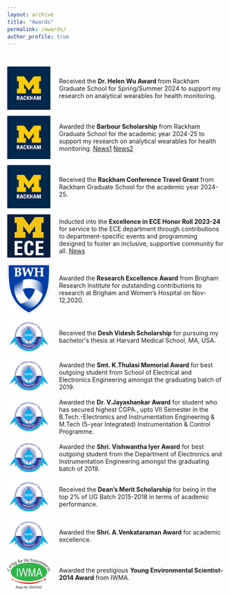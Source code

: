```yaml
---
layout: archive
title: "Awards"
permalink: /awards/
author_profile: true
---
```


<br>
  <p style="display: flex; align-items: center;">
  <img src="../images/M_Rackham.png" width="100" style="margin-right: 20px;" />
  <span>Received the <b> Dr. Helen Wu Award </b>from Rackham Graduate School for Spring/Summer 2024 to support my research on analytical wearables for health monitoring.</span>
    
  <br>
  <p style="display: flex; align-items: center;">
  <img src="../images/M_Rackham.png" width="100" style="margin-right: 20px;" />
  <span>Awarded the <b>Barbour Scholarship</b> from Rackham Graduate School for the academic year 2024-25 to support my research on analytical wearables for health monitoring. <a href="https://ece.engin.umich.edu/stories/anjali-devi-sivakumar-awarded-barbour-scholarship-to-support-her-research-on-analytical-wearables-for-health-monitoring">News1</a> <a href="https://rackham.umich.edu/discover-rackham/announcing-the-2024-2025-barbour-scholars/"> News2</a></span> 
    
  <br>
  <p style="display: flex; align-items: center;">
  <img src="../images/M_Rackham.png" width="100" style="margin-right: 20px;" />
  <span>Received the <b>Rackham Conference Travel Grant</b> from Rackham Graduate School for the academic year 2024-25.</span>
  <br>
  <p style="display: flex; align-items: center;">
  <img src="../images/UM_ECE.jfif" width="100" style="margin-right: 20px;" />
  <span>Inducted into the <b>Excellence in ECE Honor Roll 2023-24</b> for service to the ECE department through contributions to department-specific events and programming designed to foster an inclusive, supportive community for all. <a href="https://ece.engin.umich.edu/stories/four-students-inducted-into-the-2023-2024-excellence-in-ece-honor-roll">News</a></span>
  <br>
  <p style="display: flex; align-items: center;">
  <img src="../images/BWH.png" width="100" style="margin-right: 20px;" />
  <span>Awarded the <b>Research Excellence Award</b> from Brigham Research Institute for outstanding contributions to research at Brigham and Women’s Hospital on Nov-12,2020.</span>
  <br>
  <p style="display: flex; align-items: center;">
  <img src="../images/SASTRA.png" width="100" style="margin-right: 20px;" />
  <span>Received the <b>Desh Videsh Scholarship</b> for pursuing my bachelor's thesis at Harvard Medical School, MA, USA.</span>
  <br>
  
  <p style="display: flex; align-items: center;">
  <img src="../images/SASTRA.png" width="100" style="margin-right: 20px;" />
  <span>Awarded the <b>Smt. K.Thulasi Memorial Award</b> for best outgoing student from School of Electrical and Electronics Engineering amongst the graduating batch of 2019.</span>
  <br>
  
  <p style="display: flex; align-items: center;">
  <img src="../images/SASTRA.png" width="100" style="margin-right: 20px;" />
  <span> Awarded the <b>Dr. V.Jayashankar Award</b> for student who has secured highest CGPA., upto VII Semester in the B.Tech.-Electronics and Instrumentation Engineering & M.Tech (5-year Integrated) Instrumentation & Control Programme.</span>
  <br>
  
  <p style="display: flex; align-items: center;">
  <img src="../images/SASTRA.png" width="100" style="margin-right: 20px;" />
  <span> Awarded the <b>Shri. Vishwantha Iyer Award</b> for best outgoing student from the Department of Electronics and Instrumentation Engineering amongst the graduating batch of 2019.</span>
  <br>
  <p style="display: flex; align-items: center;">
  <img src="../images/SASTRA.png" width="100" style="margin-right: 20px;" />
  <span> Received the <b>Dean’s Merit Scholarship</b> for being in the top 2% of UG Batch 2015-2018 in terms of academic performance.</span>
  <br>
    
  <p style="display: flex; align-items: center;">
  <img src="../images/SASTRA.png" width="100" style="margin-right: 20px;" />
  <span> Awarded the <b>Shri. A.Venkataraman Award</b> for academic excellence.</span>
  <br>

  <p style="display: flex; align-items: center;">
  <img src="../images/IWMA.png" width="100" style="margin-right: 20px;" />
  <span>Awarded the prestigious <b>Young Environmental Scientist-2014 Award</b> from IWMA. </span>
  <br>
  
